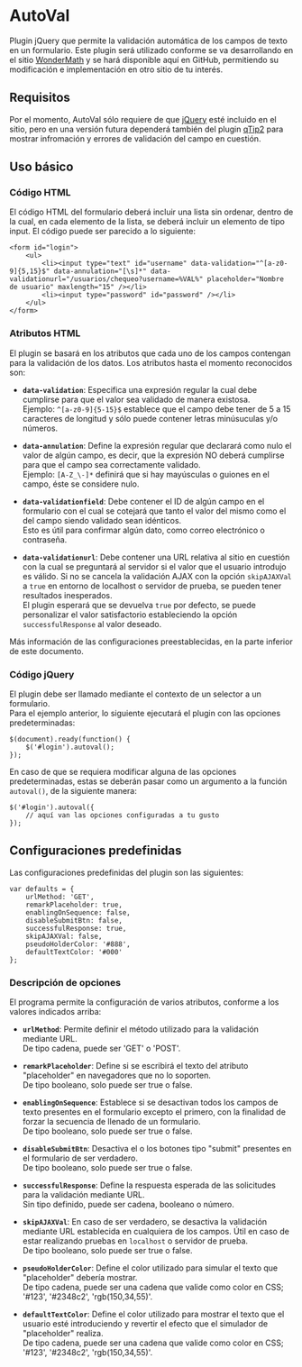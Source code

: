 # AutoVal #
Plugin jQuery que permite la validación automática de los campos de texto en un formulario.
Este plugin será utilizado conforme se va desarrollando en el sitio [WonderMath](http://wondermathmx.info/) y se hará disponible aquí en GitHub, permitiendo su modificación e implementación en otro sitio de tu interés.

## Requisitos ##
Por el momento, AutoVal sólo requiere de que [jQuery](http://jquery.com/) esté incluido en el sitio, pero en una versión futura dependerá también del plugin [qTip2](http://craigsworks.com/projects/qtip2/) para mostrar infromación y errores de validación del campo en cuestión.

## Uso básico ##

### Código HTML ###
El código HTML del formulario deberá incluir una lista sin ordenar, dentro de la cual, en cada elemento de la lista, se deberá incluir un elemento de tipo input. El código puede ser parecido a lo siguiente:

	<form id="login">
		<ul>
			<li><input type="text" id="username" data-validation="^[a-z0-9]{5,15}$" data-annulation="[\s]*" data-validationurl="/usuarios/chequeo?username=%VAL%" placeholder="Nombre de usuario" maxlength="15" /></li>
			<li><input type="password" id="password" /></li>
		</ul>
	</form>

### Atributos HTML ###
El plugin se basará en los atributos que cada uno de los campos contengan para la validación de los datos. Los atributos hasta el momento reconocidos son:

* **`data-validation`**: Especifica una expresión regular la cual debe cumplirse para que el valor sea validado de manera existosa.  
Ejemplo: `^[a-z0-9]{5-15}$` establece que el campo debe tener de 5 a 15 caracteres de longitud y sólo puede contener letras minúsuculas y/o números.

* **`data-annulation`**: Define la expresión regular que declarará como nulo el valor de algún campo, es decir, que la expresión NO deberá cumplirse para que el campo sea correctamente validado.  
Ejemplo: `[A-Z_\-]*` definirá que si hay mayúsculas o guiones en el campo, éste se considere nulo.

* **`data-validationfield`**: Debe contener el ID de algún campo en el formulario con el cual se cotejará que tanto el valor del mismo como el del campo siendo validado sean idénticos.  
Esto es útil para confirmar algún dato, como correo electrónico o contraseña.

* **`data-validationurl`**: Debe contener una URL relativa al sitio en cuestión con la cual se preguntará al servidor si el valor que el usuario introdujo es válido. Si no se cancela la validación AJAX con la opción `skipAJAXVal` a `true` en entorno de localhost o servidor de prueba, se pueden tener resultados inesperados.  
El plugin esperará que se devuelva `true` por defecto, se puede personalizar el valor satisfactorio estableciendo la opción `successfulResponse` al valor deseado.

Más información de las configuraciones preestablecidas, en la parte inferior de este documento.

### Código jQuery ###

El plugin debe ser llamado mediante el contexto de un selector a un formulario.  
Para el ejemplo anterior, lo siguiente ejecutará el plugin con las opciones predeterminadas:

	$(document).ready(function() {
		$('#login').autoval();
	});

En caso de que se requiera modificar alguna de las opciones predeterminadas, estas se deberán pasar como un argumento a la función `autoval()`, de la siguiente manera:

	$('#login').autoval({
		// aquí van las opciones configuradas a tu gusto
	});


## Configuraciones predefinidas ##
Las configuraciones predefinidas del plugin son las siguientes:

	var defaults = {
		urlMethod: 'GET',
		remarkPlaceholder: true,
		enablingOnSequence: false,
		disableSubmitBtn: false,
		successfulResponse: true,
		skipAJAXVal: false,
		pseudoHolderColor: '#888',
		defaultTextColor: '#000'
	};


### Descripción de opciones ###
El programa permite la configuración de varios atributos, conforme a los valores indicados arriba:

* **`urlMethod`**: Permite definir el método utilizado para la validación mediante URL.  
De tipo cadena, puede ser 'GET' o 'POST'.

* **`remarkPlaceholder`**: Define si se escribirá el texto del atributo "placeholder" en navegadores que no lo soporten.  
De tipo booleano, solo puede ser true o false.

* **`enablingOnSequence`**: Establece si se desactivan todos los campos de texto presentes en el formulario excepto el primero, con la finalidad de forzar la secuencia de llenado de un formulario.  
De tipo booleano, solo puede ser true o false.

* **`disableSubmitBtn`**: Desactiva el o los botones tipo "submit" presentes en el formulario de ser verdadero.  
De tipo booleano, solo puede ser true o false.

* **`successfulResponse`**: Define la respuesta esperada de las solicitudes para la validación mediante URL.  
Sin tipo definido, puede ser cadena, booleano o número.

* **`skipAJAXVal`**: En caso de ser verdadero, se desactiva la validación mediante URL establecida en cualquiera de los campos. Útil en caso de estar realizando pruebas en `localhost` o servidor de prueba.  
De tipo booleano, solo puede ser true o false.

* **`pseudoHolderColor`**: Define el color utilizado para simular el texto que "placeholder" debería mostrar.  
De tipo cadena, puede ser una cadena que valide como color en CSS; '#123', '#2348c2', 'rgb(150,34,55)'.

* **`defaultTextColor`**: Define el color utilizado para mostrar el texto que el usuario esté introduciendo y revertir el efecto que el simulador de "placeholder" realiza.  
De tipo cadena, puede ser una cadena que valide como color en CSS; '#123', '#2348c2', 'rgb(150,34,55)'.